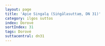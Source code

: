 ```yaml
---
layout: page
title: 'Apie Singalą (Siṅgālasuttaṃ, DN 31)'
category: ilgos suttos
index: Dorovė
sortIndex: 31
tags: Dorovė
suttacentral: dn31
---
```

